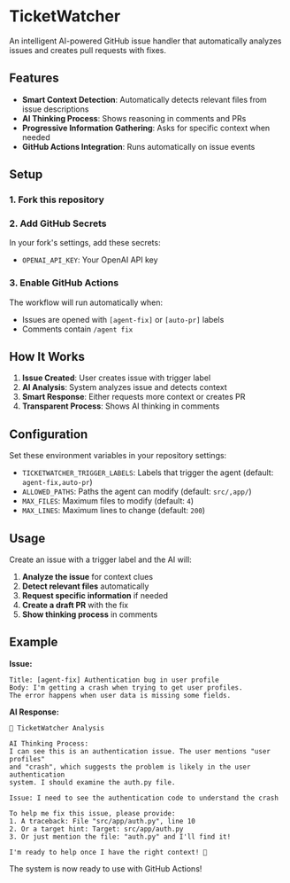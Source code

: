 # TicketWatcher

An intelligent AI-powered GitHub issue handler that automatically analyzes issues and creates pull requests with fixes.

## Features

- **Smart Context Detection**: Automatically detects relevant files from issue descriptions
- **AI Thinking Process**: Shows reasoning in comments and PRs
- **Progressive Information Gathering**: Asks for specific context when needed
- **GitHub Actions Integration**: Runs automatically on issue events

## Setup

### 1. Fork this repository

### 2. Add GitHub Secrets
In your fork's settings, add these secrets:
- `OPENAI_API_KEY`: Your OpenAI API key

### 3. Enable GitHub Actions
The workflow will run automatically when:
- Issues are opened with `[agent-fix]` or `[auto-pr]` labels
- Comments contain `/agent fix`

## How It Works

1. **Issue Created**: User creates issue with trigger label
2. **AI Analysis**: System analyzes issue and detects context
3. **Smart Response**: Either requests more context or creates PR
4. **Transparent Process**: Shows AI thinking in comments

## Configuration

Set these environment variables in your repository settings:

- `TICKETWATCHER_TRIGGER_LABELS`: Labels that trigger the agent (default: `agent-fix,auto-pr`)
- `ALLOWED_PATHS`: Paths the agent can modify (default: `src/,app/`)
- `MAX_FILES`: Maximum files to modify (default: `4`)
- `MAX_LINES`: Maximum lines to change (default: `200`)

## Usage

Create an issue with a trigger label and the AI will:

1. **Analyze the issue** for context clues
2. **Detect relevant files** automatically
3. **Request specific information** if needed
4. **Create a draft PR** with the fix
5. **Show thinking process** in comments

## Example

**Issue:**
```
Title: [agent-fix] Authentication bug in user profile
Body: I'm getting a crash when trying to get user profiles. 
The error happens when user data is missing some fields.
```

**AI Response:**
```
🤖 TicketWatcher Analysis

AI Thinking Process:
I can see this is an authentication issue. The user mentions "user profiles" 
and "crash", which suggests the problem is likely in the user authentication 
system. I should examine the auth.py file.

Issue: I need to see the authentication code to understand the crash

To help me fix this issue, please provide:
1. A traceback: File "src/app/auth.py", line 10
2. Or a target hint: Target: src/app/auth.py  
3. Or just mention the file: "auth.py" and I'll find it!

I'm ready to help once I have the right context! 🚀
```

The system is now ready to use with GitHub Actions!